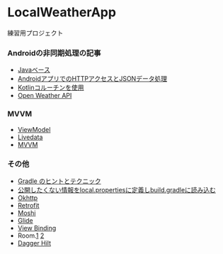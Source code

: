 # LocalWeatherApp
練習用プロジェクト

### Androidの非同期処理の記事
- [Javaベース](https://codezine.jp/article/detail/13199)
- [AndroidアプリでのHTTPアクセスとJSONデータ処理](https://codezine.jp/article/detail/13233)
- [Kotlinコルーチンを使用](https://codezine.jp/article/detail/13407)
- [Open Weather API](https://openweathermap.org/api)

### MVVM
- [ViewModel](https://developer.android.com/topic/libraries/architecture/viewmodel?hl=ja)
- [Livedata](https://developer.android.com/topic/libraries/architecture/livedata?hl=ja)
- [MVVM](https://qiita.com/sdkei/items/a48ae24536562ed000b3)

### その他
- [Gradle のヒントとテクニック](https://developer.android.com/studio/build/gradle-tips?hl=ja)
- [公開したくない情報をlocal.propertiesに定義しbuild.gradleに読み込む](https://qiita.com/kuwapp/items/dc6e42692e72037c9336)
- [Okhttp](https://square.github.io/okhttp)
- [Retrofit](https://square.github.io/retrofit/)
- [Moshi](https://github.com/square/moshi)
- [Glide](https://github.com/bumptech/glide)
- [View Binding](https://developer.android.com/topic/libraries/view-binding)
- Room.[1](https://developer.android.com/training/data-storage/room?hl=ja) [2](https://developer.android.com/training/data-storage/room/async-queries?hl=ja)
- [Dagger Hilt](https://developer.android.com/training/dependency-injection/hilt-android)